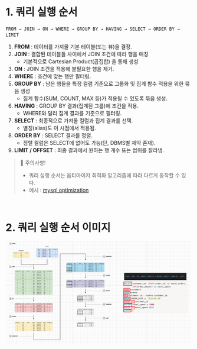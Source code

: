 # 1. 쿼리 실행 순서

```
FROM → JOIN → ON → WHERE → GROUP BY → HAVING → SELECT → ORDER BY → LIMIT
```

1. **FROM** : 데이터를 가져올 기본 테이블(또는 뷰)을 결정.
2. **JOIN** : 결합된 테이블들 사이에서 JOIN 조건에 따라 행을 매칭
   - 기본적으로 Cartesian Product(곱집합) 을 통해 생성 
3. **ON** : JOIN 조건을 적용해 불필요한 행을 제거.
4. **WHERE** : 조건에 맞는 행만 필터링.
5. **GROUP BY**  : 남은 행들을 특정 컬럼 기준으로 그룹화 및 집계 함수 적용을 위한 묶음 생성
   - 집계 함수(SUM, COUNT, MAX 등)가 적용될 수 있도록 묶음 생성.
6. **HAVING** : GROUP BY 결과(집계된 그룹)에 조건을 적용. 
   - WHERE와 달리 집계 결과를 기준으로 필터링. 
7. **SELECT** : 최종적으로 가져올 컬럼과 집계 결과를 선택. 
   - 별칭(alias)도 이 시점에서 적용됨.
8. **ORDER BY** : SELECT 결과를 정렬. 
   - 정렬 컬럼은 SELECT에 없어도 가능(단, DBMS별 제약 존재).
9. **LIMIT / OFFSET** : 최종 결과에서 원하는 행 개수 또는 범위를 잘라냄.

> 🚨 주의사항!
> - 쿼리 실행 순서는 옵티마이저 최적화 알고리즘에 따라 다르게 동작할 수 있다.
> - 예시 : [mysql optimization](https://dev.mysql.com/doc/refman/8.0/en/optimization.html)

<br>

# 2. 쿼리 실행 순서 이미지

<img src="./images/query-execution-order.png" width="1024">
